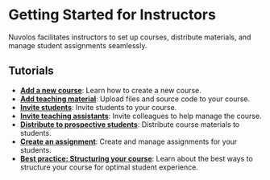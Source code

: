 # Getting Started for Instructors

Nuvolos facilitates instructors to set up courses, distribute materials, and manage student assignments seamlessly.

## Tutorials

- [**Add a new course**](add-a-new-course.md): Learn how to create a new course.
- [**Add teaching material**](add-teaching-material.md): Upload files and source code to your course.
- [**Invite students**](invite-students.md): Invite students to your course.
- [**Invite teaching assistants**](invite-teaching-assistants.md): Invite colleagues to help manage the course.
- [**Distribute to prospective students**](distribute-to-prospective-students.md): Distribute course materials to students.
- [**Create an assignment**](create-an-assignment.md): Create and manage assignments for your students.
- [**Best practice: Structuring your course**](best-practice-structuring-your-course.md): Learn about the best ways to structure your course for optimal student experience.